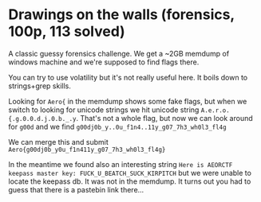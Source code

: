 # Drawings on the walls (forensics, 100p, 113 solved)

A classic guessy forensics challenge.
We get a ~2GB memdump of windows machine and we're supposed to find flags there.

You can try to use volatility but it's not really useful here.
It boils down to strings+grep skills.

Looking for `Aero{` in the memdump shows some fake flags, but when we switch to looking for unicode strings we hit unicode string `A.e.r.o.{.g.0.0.d.j.0.b._.y`.
That's not a whole flag, but now we can look around for `g00d` and we find `g00dj0b_y..0u_f1n4..11y_g07_7h3_wh0l3_fl4g`

We can merge this and submit `Aero{g00dj0b_y0u_f1n411y_g07_7h3_wh0l3_fl4g}`

In the meantime we found also an interesting string `Here is AEORCTF keepass master key: FUCK_U_BEATCH_SUCK_KIRPITCH` but we were unable to locate the keepass db.
It was not in the memdump.
It turns out you had to guess that there is a pastebin link there...

